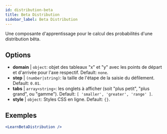 ```yaml
---
id: distribution-beta
title: Beta Distribution
sidebar_label: Beta Distribution
---
```


Une composante d'apprentissage pour le calcul des probabilités d'une distribution bêta.

## Options

* __domain__ | `object`: objet des tableaux "x" et "y" avec les points de départ et d'arrivée pour l'axe respectif. Default: `none`.
* __step__ | `(number|string)`: la taille de l'étape de la saisie du défilement. Default: `0.01`.
* __tabs__ | `array<string>`: les onglets à afficher (soit "plus petit", "plus grand", ou "gamme"). Default: `[
  'smaller',
  'greater',
  'range'
]`.
* __style__ | `object`: Styles CSS en ligne. Default: `{}`.


## Exemples

```jsx live
<LearnBetaDistribution />
```

